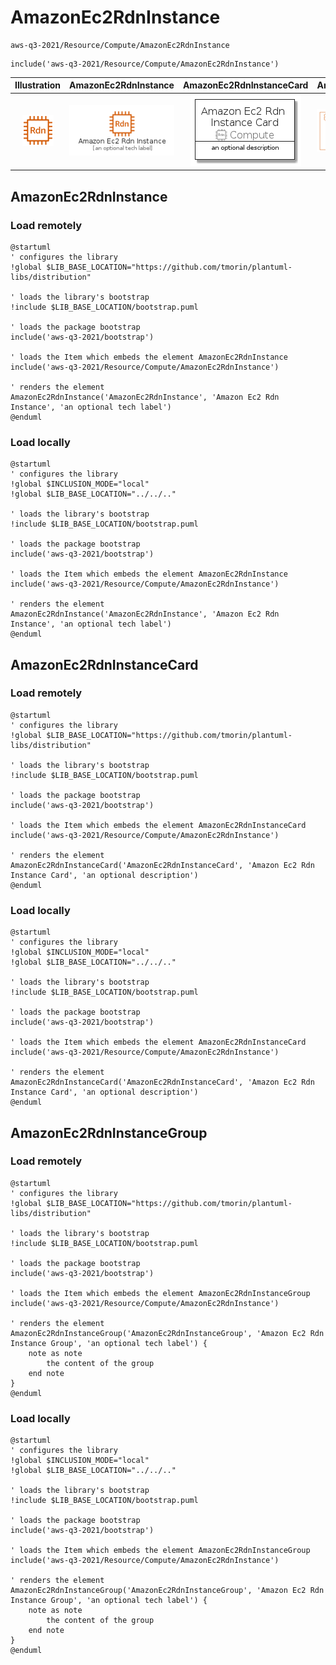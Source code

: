# AmazonEc2RdnInstance


```text
aws-q3-2021/Resource/Compute/AmazonEc2RdnInstance
```

```text
include('aws-q3-2021/Resource/Compute/AmazonEc2RdnInstance')
```



| Illustration | AmazonEc2RdnInstance | AmazonEc2RdnInstanceCard | AmazonEc2RdnInstanceGroup |
| :---: | :---: | :---: | :---: |
| ![illustration for Illustration](../../../aws-q3-2021/Resource/Compute/AmazonEc2RdnInstance.png) | ![illustration for AmazonEc2RdnInstance](../../../aws-q3-2021/Resource/Compute/AmazonEc2RdnInstance.Local.png) | ![illustration for AmazonEc2RdnInstanceCard](../../../aws-q3-2021/Resource/Compute/AmazonEc2RdnInstanceCard.Local.png) | ![illustration for AmazonEc2RdnInstanceGroup](../../../aws-q3-2021/Resource/Compute/AmazonEc2RdnInstanceGroup.Local.png) |




## AmazonEc2RdnInstance

### Load remotely
```plantuml
@startuml
' configures the library
!global $LIB_BASE_LOCATION="https://github.com/tmorin/plantuml-libs/distribution"

' loads the library's bootstrap
!include $LIB_BASE_LOCATION/bootstrap.puml

' loads the package bootstrap
include('aws-q3-2021/bootstrap')

' loads the Item which embeds the element AmazonEc2RdnInstance
include('aws-q3-2021/Resource/Compute/AmazonEc2RdnInstance')

' renders the element
AmazonEc2RdnInstance('AmazonEc2RdnInstance', 'Amazon Ec2 Rdn Instance', 'an optional tech label')
@enduml
```

### Load locally
```plantuml
@startuml
' configures the library
!global $INCLUSION_MODE="local"
!global $LIB_BASE_LOCATION="../../.."

' loads the library's bootstrap
!include $LIB_BASE_LOCATION/bootstrap.puml

' loads the package bootstrap
include('aws-q3-2021/bootstrap')

' loads the Item which embeds the element AmazonEc2RdnInstance
include('aws-q3-2021/Resource/Compute/AmazonEc2RdnInstance')

' renders the element
AmazonEc2RdnInstance('AmazonEc2RdnInstance', 'Amazon Ec2 Rdn Instance', 'an optional tech label')
@enduml
```

## AmazonEc2RdnInstanceCard

### Load remotely
```plantuml
@startuml
' configures the library
!global $LIB_BASE_LOCATION="https://github.com/tmorin/plantuml-libs/distribution"

' loads the library's bootstrap
!include $LIB_BASE_LOCATION/bootstrap.puml

' loads the package bootstrap
include('aws-q3-2021/bootstrap')

' loads the Item which embeds the element AmazonEc2RdnInstanceCard
include('aws-q3-2021/Resource/Compute/AmazonEc2RdnInstance')

' renders the element
AmazonEc2RdnInstanceCard('AmazonEc2RdnInstanceCard', 'Amazon Ec2 Rdn Instance Card', 'an optional description')
@enduml
```

### Load locally
```plantuml
@startuml
' configures the library
!global $INCLUSION_MODE="local"
!global $LIB_BASE_LOCATION="../../.."

' loads the library's bootstrap
!include $LIB_BASE_LOCATION/bootstrap.puml

' loads the package bootstrap
include('aws-q3-2021/bootstrap')

' loads the Item which embeds the element AmazonEc2RdnInstanceCard
include('aws-q3-2021/Resource/Compute/AmazonEc2RdnInstance')

' renders the element
AmazonEc2RdnInstanceCard('AmazonEc2RdnInstanceCard', 'Amazon Ec2 Rdn Instance Card', 'an optional description')
@enduml
```

## AmazonEc2RdnInstanceGroup

### Load remotely
```plantuml
@startuml
' configures the library
!global $LIB_BASE_LOCATION="https://github.com/tmorin/plantuml-libs/distribution"

' loads the library's bootstrap
!include $LIB_BASE_LOCATION/bootstrap.puml

' loads the package bootstrap
include('aws-q3-2021/bootstrap')

' loads the Item which embeds the element AmazonEc2RdnInstanceGroup
include('aws-q3-2021/Resource/Compute/AmazonEc2RdnInstance')

' renders the element
AmazonEc2RdnInstanceGroup('AmazonEc2RdnInstanceGroup', 'Amazon Ec2 Rdn Instance Group', 'an optional tech label') {
    note as note
        the content of the group
    end note
}
@enduml
```

### Load locally
```plantuml
@startuml
' configures the library
!global $INCLUSION_MODE="local"
!global $LIB_BASE_LOCATION="../../.."

' loads the library's bootstrap
!include $LIB_BASE_LOCATION/bootstrap.puml

' loads the package bootstrap
include('aws-q3-2021/bootstrap')

' loads the Item which embeds the element AmazonEc2RdnInstanceGroup
include('aws-q3-2021/Resource/Compute/AmazonEc2RdnInstance')

' renders the element
AmazonEc2RdnInstanceGroup('AmazonEc2RdnInstanceGroup', 'Amazon Ec2 Rdn Instance Group', 'an optional tech label') {
    note as note
        the content of the group
    end note
}
@enduml
```

